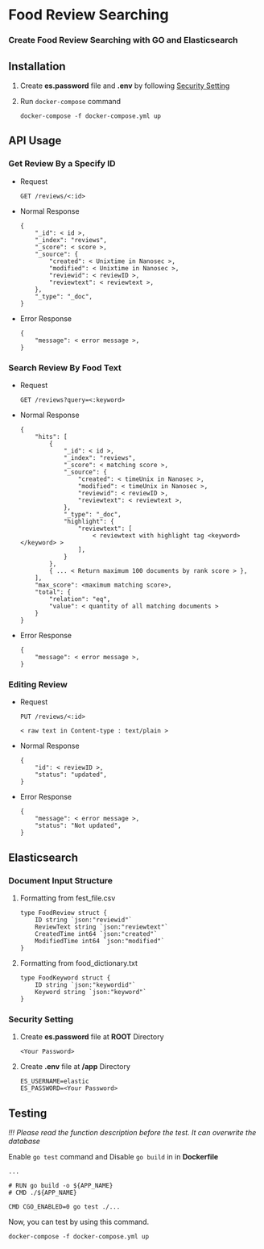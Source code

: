# Food Review Searching

### Create Food Review Searching with **GO** and **Elasticsearch**

## Installation

1. Create **es.password** file and **.env** by following [Security Setting](#Security-Setting)

2. Run `docker-compose` command

    ```
    docker-compose -f docker-compose.yml up
    ```

## API Usage

### Get Review By a Specify ID

- Request

    ```
    GET /reviews/<:id>
    ```

- Normal Response

    ```
    {
        "_id": < id >,
        "_index": "reviews",
        "_score": < score >,
        "_source": {
            "created": < Unixtime in Nanosec >,
            "modified": < Unixtime in Nanosec >,
            "reviewid": < reviewID >,
            "reviewtext": < reviewtext >,
        },
        "_type": "_doc",
    }
    ```

- Error Response

    ```
    {
        "message": < error message >,
    }
    ```

### Search Review By Food Text

- Request

    ```
    GET /reviews?query=<:keyword>
    ```

- Normal Response

    ```
    {
        "hits": [
            {
                "_id": < id >,
                "_index": "reviews",
                "_score": < matching score >,
                "_source": {
                    "created": < timeUnix in Nanosec >,
                    "modified": < timeUnix in Nanosec >,
                    "reviewid": < reviewID >,
                    "reviewtext": < reviewtext >,
                },
                "_type": "_doc",
                "highlight": {
                    "reviewtext": [
                        < reviewtext with highlight tag <keyword></keyword> >
                    ],
                }
            },
            { ... < Return maximum 100 documents by rank score > },
        ],
        "max_score": <maximum matching score>,
        "total": {
            "relation": "eq",
            "value": < quantity of all matching documents >
        }
    }
    ```

- Error Response

    ```
    {
        "message": < error message >,
    }
    ```

### Editing Review

- Request

    ```
    PUT /reviews/<:id>

    < raw text in Content-type : text/plain >
    ```

- Normal Response

    ```
    {
        "id": < reviewID >,
        "status": "updated",
    }
    ```

- Error Response

    ```
    {
        "message": < error message >,
        "status": "Not updated",
    }
    ```

## Elasticsearch

### Document Input Structure

1. Formatting from fest_file.csv

    ```
    type FoodReview struct {
        ID string `json:"reviewid"`
        ReviewText string `json:"reviewtext"`
        CreatedTime int64 `json:"created"`
        ModifiedTime int64 `json:"modified"`
    }
    ```

2. Formatting from food_dictionary.txt

    ```
    type FoodKeyword struct {
        ID string `json:"keywordid"`
        Keyword string `json:"keyword"`
    }
    ```

### Security Setting

1. Create **es.password** file at **ROOT** Directory

    ```
    <Your Password>
    ```

2. Create **.env** file at **/app** Directory

    ```
    ES_USERNAME=elastic
    ES_PASSWORD=<Your Password>
    ```

## Testing

*!!! Please read the function description before the test. It can overwrite the database*

Enable `go test` command and Disable `go build` in in **Dockerfile**

```
...

# RUN go build -o ${APP_NAME}
# CMD ./${APP_NAME}

CMD CGO_ENABLED=0 go test ./...
```

Now, you can test by using this command.

```
docker-compose -f docker-compose.yml up
```

